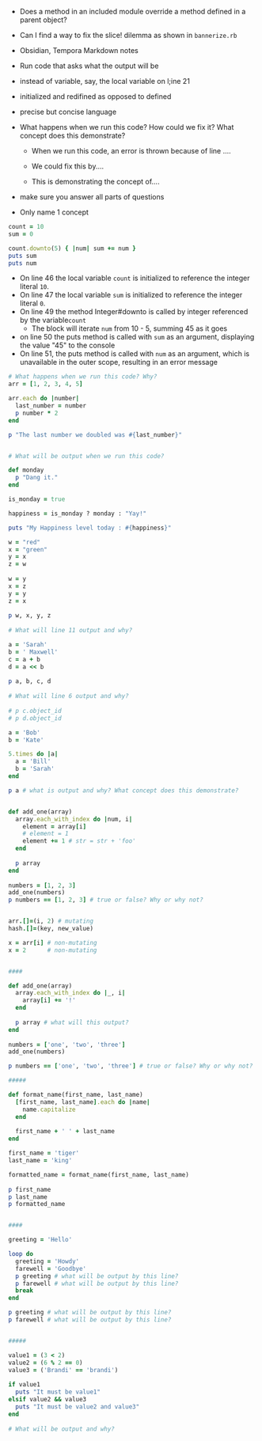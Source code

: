 * Does a method in an included module override a method defined in a parent object?
* Can I find a way to fix the slice! dilemma as shown in `bannerize.rb`

* Obsidian, Tempora Markdown notes
* Run code that asks what the output will be
* instead of variable, say, the local variable on l;ine 21
* initialized and redifined as opposed to defined
* precise but concise language

* What happens when we run this code? How could we fix it? What concept does this demonstrate?

  * When we run this code, an error is thrown because of line ....

  * We could fix this by....

  * This is demonstrating the concept of....
* make sure you answer all parts of questions

* Only name 1 concept


```ruby
count = 10
sum = 0

count.downto(5) { |num| sum += num }
puts sum
puts num
```

* On line 46 the local variable `count` is initialized to reference the integer literal `10`.
* On line 47 the local variable `sum` is initialized to reference the integer literal `0`.
* On line 49 the method Integer#downto is called by integer referenced by the variable`count`
  * The block will iterate `num` from 10 -  5, summing 45 as it goes
* on line 50 the puts method is called with `sum` as an argument, displaying the value "45" to the console
* On line 51, the puts method is called with `num` as an argument, which is unavailable in the outer scope, resulting in an error message


```ruby
# What happens when we run this code? Why?
arr = [1, 2, 3, 4, 5]

arr.each do |number|
  last_number = number
  p number * 2
end

p "The last number we doubled was #{last_number}"


# What will be output when we run this code?

def monday
  p "Dang it."
end

is_monday = true

happiness = is_monday ? monday : "Yay!"

puts "My Happiness level today : #{happiness}"

w = "red"
x = "green"
y = x
z = w
  
w = y
x = z
y = y
z = x
  
p w, x, y, z
  
# What will line 11 output and why?

a = 'Sarah'
b = ' Maxwell'
c = a + b
d = a << b
  
p a, b, c, d
  
# What will line 6 output and why?
  
# p c.object_id
# p d.object_id

a = 'Bob'
b = 'Kate'

5.times do |a|
  a = 'Bill'
  b = 'Sarah'
end

p a # what is output and why? What concept does this demonstrate?


def add_one(array)
  array.each_with_index do |num, i|
    element = array[i]
    # element = 1
    element += 1 # str = str + 'foo'
  end
  
  p array
end
  
numbers = [1, 2, 3]
add_one(numbers)
p numbers == [1, 2, 3] # true or false? Why or why not?


arr.[]=(i, 2) # mutating
hash.[]=(key, new_value)

x = arr[i] # non-mutating
x = 2      # non-mutating


####

def add_one(array)
  array.each_with_index do |_, i|
    array[i] += '!'
  end
  
  p array # what will this output?
end
  
numbers = ['one', 'two', 'three']
add_one(numbers)

p numbers == ['one', 'two', 'three'] # true or false? Why or why not?

#####

def format_name(first_name, last_name)
  [first_name, last_name].each do |name|
    name.capitalize
  end
  
  first_name + ' ' + last_name
end

first_name = 'tiger'
last_name = 'king'

formatted_name = format_name(first_name, last_name)
  
p first_name
p last_name
p formatted_name


####

greeting = 'Hello'

loop do
  greeting = 'Howdy'
  farewell = 'Goodbye'
  p greeting # what will be output by this line?
  p farewell # what will be output by this line?
  break
end

p greeting # what will be output by this line?
p farewell # what will be output by this line?


#####

value1 = (3 < 2)
value2 = (6 % 2 == 0)
value3 = ('Brandi' == 'brandi')
  
if value1
  puts "It must be value1"
elsif value2 && value3
  puts "It must be value2 and value3"
end
  
# What will be output and why?
```
